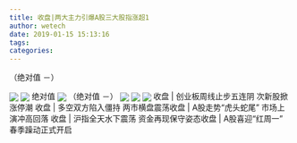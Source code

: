```yaml
---
title: 收盘|两大主力引爆A股​三大股指涨超1
author: wetech
date: 2019-01-15 15:13:16
tags: 
categories: 
---
```

（绝对值 －）
<!-- more -->
<img align="center" border="0" src="http://invest-images-external.cbndata.org/5LiA6LSiQUJT/images/35fd5732d747cfc748db9d217fe378d795f4f482.jpeg" />
<img align="center" border="0" src="http://invest-images-external.cbndata.org/5LiA6LSiQUJT/images/916815434bea2726b0d26c7373d72e96c33be4fd.jpeg" />
绝对值
<img align="center" border="0" src="http://invest-images-external.cbndata.org/5LiA6LSiQUJT/images/500d11210b911d0d16901c54337d718c746d55da.jpeg" />
（绝对值 －）
<img align="center" border="0" src="http://invest-images-external.cbndata.org/5LiA6LSiQUJT/images/0b75bbc69a99bf4a55b7e963acec2aa011a94cd2.jpeg" />
 
<img align="center" border="0" src="http://invest-images-external.cbndata.org/5LiA6LSiQUJT/images/437d822f7c2cf4e16a496b6ae19626f6b3ca5ac4.jpeg" />
 
<img align="center" border="0" src="http://invest-images-external.cbndata.org/5LiA6LSiQUJT/images/732cc52ec43b413b97a17552588b56b15129c21e.jpeg" />
收盘 | 创业板周线止步五连阴 次新股掀涨停潮
收盘 | 多空双方陷入僵持 两市横盘震荡​
收盘 | A股走势“虎头蛇尾” 市场上演冲高回落  
收盘 | 沪指全天水下震荡 资金再现保守姿态​
收盘 | A股喜迎“红周一” 春季躁动正式开启
